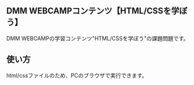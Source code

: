 ## DMM WEBCAMPコンテンツ【HTML/CSSを学ぼう】
DMM WEBCAMPの学習コンテンツ"HTML/CSSを学ぼう"の課題問題です。

## 使い方
html/cssファイルのため、PCのブラウザで実行できます。
